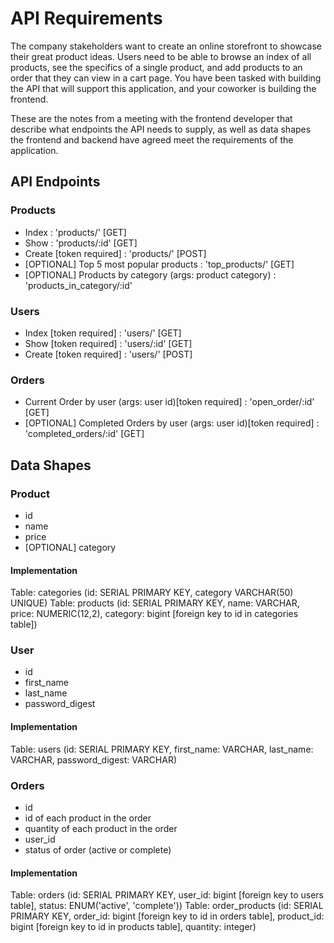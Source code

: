 # API Requirements

The company stakeholders want to create an online storefront to showcase their great product ideas. Users need to be able to browse an index of all products, see the specifics of a single product, and add products to an order that they can view in a cart page. You have been tasked with building the API that will support this application, and your coworker is building the frontend.

These are the notes from a meeting with the frontend developer that describe what endpoints the API needs to supply, as well as data shapes the frontend and backend have agreed meet the requirements of the application.

## API Endpoints

### Products

- Index : 'products/' [GET]
- Show : 'products/:id' [GET]
- Create [token required] : 'products/' [POST]
- [OPTIONAL] Top 5 most popular products : 'top_products/' [GET]
- [OPTIONAL] Products by category (args: product category) : 'products_in_category/:id'

### Users

- Index [token required] : 'users/' [GET]
- Show [token required] : 'users/:id' [GET]
- Create [token required] : 'users/' [POST]

### Orders

- Current Order by user (args: user id)[token required] : 'open_order/:id' [GET]
- [OPTIONAL] Completed Orders by user (args: user id)[token required] : 'completed_orders/:id' [GET]

## Data Shapes

### Product

- id
- name
- price
- [OPTIONAL] category

#### Implementation

Table: categories (id: SERIAL PRIMARY KEY, category VARCHAR(50) UNIQUE)
Table: products (id: SERIAL PRIMARY KEY, name: VARCHAR, price: NUMERIC(12,2), category: bigint [foreign key to id in categories table])

### User

- id
- first_name
- last_name
- password_digest

#### Implementation

Table: users (id: SERIAL PRIMARY KEY, first_name: VARCHAR, last_name: VARCHAR, password_digest: VARCHAR)

### Orders

- id
- id of each product in the order
- quantity of each product in the order
- user_id
- status of order (active or complete)

#### Implementation

Table: orders (id: SERIAL PRIMARY KEY, user_id: bigint [foreign key to users table], status: ENUM('active', 'complete'))
Table: order_products (id: SERIAL PRIMARY KEY, order_id: bigint [foreign key to id in orders table], product_id: bigint [foreign key to id in products table], quantity: integer)
